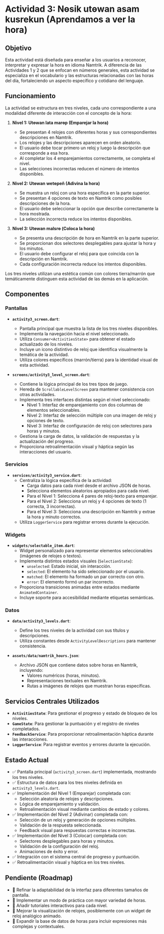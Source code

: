 # Actividad 3: Nөsik utөwan asam kusrekun (Aprendamos a ver la hora)

## Objetivo

Esta actividad está diseñada para enseñar a los usuarios a reconocer, interpretar y expresar la hora en idioma Namtrik. A diferencia de las Actividades 1 y 2 que se enfocan en números generales, esta actividad se especializa en el vocabulario y las estructuras relacionadas con las horas del día, fortaleciendo un aspecto específico y cotidiano del lenguaje.

## Funcionamiento

La actividad se estructura en tres niveles, cada uno correspondiente a una modalidad diferente de interacción con el concepto de la hora:

1. **Nivel 1: Utөwan lata marөp (Emparejar la hora)**
   * Se presentan 4 relojes con diferentes horas y sus correspondientes descripciones en Namtrik.
   * Los relojes y las descripciones aparecen en orden aleatorio.
   * El usuario debe tocar primero un reloj y luego la descripción que corresponde a esa hora.
   * Al completar los 4 emparejamientos correctamente, se completa el nivel.
   * Las selecciones incorrectas reducen el número de intentos disponibles.

2. **Nivel 2: Utөwan wetөpeñ (Adivina la hora)**
   * Se muestra un reloj con una hora específica en la parte superior.
   * Se presentan 4 opciones de texto en Namtrik como posibles descripciones de la hora.
   * El usuario debe seleccionar la opción que describe correctamente la hora mostrada.
   * La selección incorrecta reduce los intentos disponibles.

3. **Nivel 3: Utөwan malsrө (Coloca la hora)**
   * Se presenta una descripción de hora en Namtrik en la parte superior.
   * Se proporcionan dos selectores desplegables para ajustar la hora y los minutos.
   * El usuario debe configurar el reloj para que coincida con la descripción en Namtrik.
   * Cada configuración incorrecta reduce los intentos disponibles.

Los tres niveles utilizan una estética común con colores tierra/marrón que temáticamente distinguen esta actividad de las demás en la aplicación.

## Componentes

### Pantallas

* **`activity3_screen.dart`**: 
  * Pantalla principal que muestra la lista de los tres niveles disponibles.
  * Implementa la navegación hacia el nivel seleccionado.
  * Utiliza `Consumer<ActivitiesState>` para obtener el estado actualizado de los niveles.
  * Incluye un icono distintivo de reloj que identifica visualmente la temática de la actividad.
  * Utiliza colores específicos (marrón/tierra) para la identidad visual de esta actividad.

* **`screens/activity3_level_screen.dart`**: 
  * Contiene la lógica principal de los tres tipos de juego.
  * Hereda de `ScrollableLevelScreen` para mantener consistencia con otras actividades.
  * Implementa tres interfaces distintas según el nivel seleccionado:
    * Nivel 1: Interfaz de emparejamiento con dos columnas de elementos seleccionables.
    * Nivel 2: Interfaz de selección múltiple con una imagen de reloj y opciones de texto.
    * Nivel 3: Interfaz de configuración de reloj con selectores para horas y minutos.
  * Gestiona la carga de datos, la validación de respuestas y la actualización del progreso.
  * Proporciona retroalimentación visual y háptica según las interacciones del usuario.

### Servicios

* **`services/activity3_service.dart`**: 
  * Centraliza la lógica específica de la actividad:
    * Carga datos para cada nivel desde el archivo JSON de horas.
    * Selecciona elementos aleatorios apropiados para cada nivel.
    * Para el Nivel 1: Selecciona 4 pares de reloj-texto para emparejar.
    * Para el Nivel 2: Selecciona un reloj y 4 opciones de texto (1 correcta, 3 incorrectas).
    * Para el Nivel 3: Selecciona una descripción en Namtrik y extrae la hora y minuto correctos.
  * Utiliza `LoggerService` para registrar errores durante la ejecución.

### Widgets

* **`widgets/selectable_item.dart`**: 
  * Widget personalizado para representar elementos seleccionables (imágenes de relojes o textos).
  * Implementa distintos estados visuales (`SelectionState`):
    * `unselected`: Estado inicial, sin interacción.
    * `selected`: El elemento ha sido seleccionado por el usuario.
    * `matched`: El elemento ha formado un par correcto con otro.
    * `error`: El elemento formó un par incorrecto.
  * Proporciona transiciones animadas entre estados mediante `AnimatedContainer`.
  * Incluye soporte para accesibilidad mediante etiquetas semánticas.

### Datos

* **`data/activity3_levels.dart`**: 
  * Define los tres niveles de la actividad con sus títulos y descripciones.
  * Utiliza constantes desde `ActivityLevelDescriptions` para mantener consistencia.

* **`assets/data/namtrik_hours.json`**: 
  * Archivo JSON que contiene datos sobre horas en Namtrik, incluyendo:
    * Valores numéricos (horas, minutos).
    * Representaciones textuales en Namtrik.
    * Rutas a imágenes de relojes que muestran horas específicas.

## Servicios Centrales Utilizados

* **`ActivitiesState`**: Para gestionar el progreso y estado de bloqueo de los niveles.
* **`GameState`**: Para gestionar la puntuación y el registro de niveles completados.
* **`FeedbackService`**: Para proporcionar retroalimentación háptica durante las interacciones.
* **`LoggerService`**: Para registrar eventos y errores durante la ejecución.

## Estado Actual

* ✅ Pantalla principal (`activity3_screen.dart`) implementada, mostrando los tres niveles.
* ✅ Estructura de datos para los tres niveles definida en `activity3_levels.dart`.
* ✅ Implementación del Nivel 1 (Emparejar) completada con:
  * Selección aleatoria de relojes y descripciones.
  * Lógica de emparejamiento y validación.
  * Retroalimentación visual mediante cambios de estado y colores.
* ✅ Implementación del Nivel 2 (Adivinar) completada con:
  * Selección de un reloj y generación de opciones múltiples.
  * Validación de la respuesta seleccionada.
  * Feedback visual para respuestas correctas e incorrectas.
* ✅ Implementación del Nivel 3 (Colocar) completada con:
  * Selectores desplegables para horas y minutos.
  * Validación de la configuración del reloj.
  * Animaciones de éxito y error.
* ✅ Integración con el sistema central de progreso y puntuación.
* ✅ Retroalimentación visual y háptica en los tres niveles.

## Pendiente (Roadmap)

* 🔄 Refinar la adaptabilidad de la interfaz para diferentes tamaños de pantalla.
* 🔄 Implementar un modo de práctica con mayor variedad de horas.
* 🔄 Añadir tutoriales interactivos para cada nivel.
* 🔄 Mejorar la visualización de relojes, posiblemente con un widget de reloj analógico animado.
* 🔄 Expandir la base de datos de horas para incluir expresiones más complejas y contextuales.
